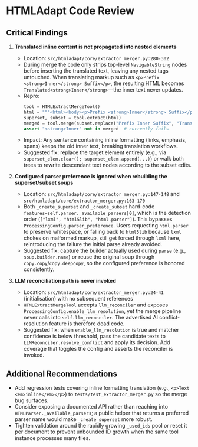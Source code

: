 # HTMLAdapt Code Review

## Critical Findings

1. **Translated inline content is not propagated into nested elements**  
   - Location: `src/htmladapt/core/extractor_merger.py:280-302`  
   - During merge the code only strips top-level `NavigableString` nodes before inserting the translated text, leaving any nested tags untouched. When translating markup such as `<p>Prefix <strong>Inner</strong> Suffix</p>`, the resulting HTML becomes `Translated<strong>Inner</strong>`—the inner text never updates.  
   - Repro:  
     ```python
     tool = HTMLExtractMergeTool()
     html = """<html><body><p>Prefix <strong>Inner</strong> Suffix</p></body></html>"""
     superset, subset = tool.extract(html)
     merged = tool.merge(subset.replace("Prefix Inner Suffix", "Translated"), subset, superset, html)
     assert "<strong>Inner" not in merged  # currently fails
     ```
   - Impact: Any sentence containing inline formatting (links, emphasis, spans) keeps the old inner text, breaking translation workflows.  
   - Suggested fix: replace the target element entirely (e.g., via `superset_elem.clear(); superset_elem.append(...)`) or walk both trees to rewrite descendant text nodes according to the subset edits.

2. **Configured parser preference is ignored when rebuilding the superset/subset soups**  
   - Location: `src/htmladapt/core/extractor_merger.py:147-148` and `src/htmladapt/core/extractor_merger.py:163-170`  
   - Both `_create_superset` and `_create_subset` hard-code `features=self.parser._available_parsers[0]`, which is the detection order (`["lxml", "html5lib", "html.parser"]`). This bypasses `ProcessingConfig.parser_preference`. Users requesting `html.parser` to preserve whitespace, or falling back to `html5lib` because `lxml` chokes on malformed markup, still get forced through `lxml` here, reintroducing the failure the initial parse already avoided.  
   - Suggested fix: capture the builder actually used during `parse` (e.g., `soup.builder.name`) or reuse the original soup through `copy.copy`/`copy.deepcopy`, so the configured preference is honored consistently.

3. **LLM reconciliation path is never invoked**  
   - Location: `src/htmladapt/core/extractor_merger.py:24-41` (initialisation) with no subsequent references  
   - `HTMLExtractMergeTool` accepts `llm_reconciler` and exposes `ProcessingConfig.enable_llm_resolution`, yet the merge pipeline never calls into `self.llm_reconciler`. The advertised AI conflict-resolution feature is therefore dead code.  
   - Suggested fix: when `enable_llm_resolution` is true and matcher confidence is below threshold, pass the candidate texts to `LLMReconciler.resolve_conflict` and apply its decision. Add coverage that toggles the config and asserts the reconciler is invoked.

## Additional Recommendations

- Add regression tests covering inline formatting translation (e.g., `<p>Text <em>inline</em></p>`) to `tests/test_extractor_merger.py` so the merge bug surfaces.
- Consider exposing a documented API rather than reaching into `HTMLParser._available_parsers`; a public helper that returns a preferred parser name would make `_create_superset` more robust.
- Tighten validation around the rapidly growing `_used_ids` pool or reset it per document to prevent unbounded ID growth when the same tool instance processes many files.
